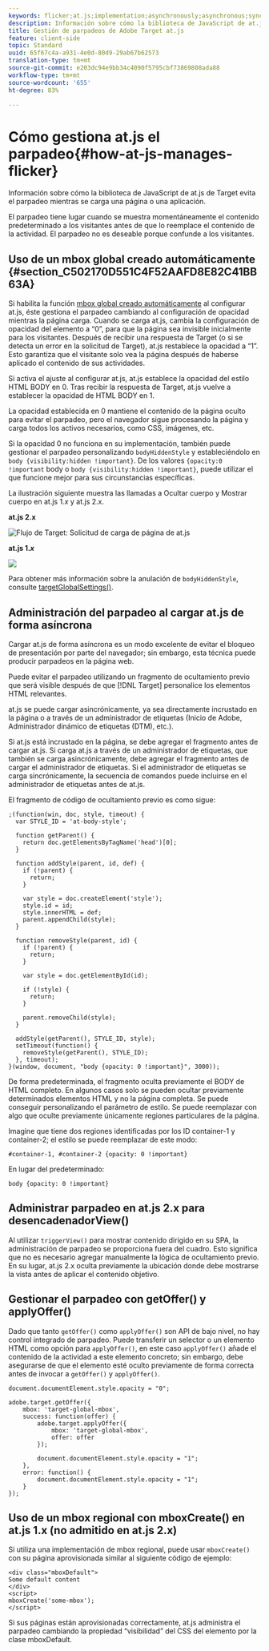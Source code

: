 ```yaml
---
keywords: flicker;at.js;implementation;asynchronously;asynchronous;synchronously;synchronous
description: Información sobre cómo la biblioteca de JavaScript de at.js de Adobe Target evita el parpadeo mientras se carga una página o una aplicación.
title: Gestión de parpadeos de Adobe Target at.js
feature: client-side
topic: Standard
uuid: 65f67c4a-a931-4e0d-80d9-29ab67b62573
translation-type: tm+mt
source-git-commit: e203dc94e9bb34c4090f5795cbf73869808ada88
workflow-type: tm+mt
source-wordcount: '655'
ht-degree: 83%

---
```



# Cómo gestiona at.js el parpadeo{#how-at-js-manages-flicker}

Información sobre cómo la biblioteca de JavaScript de at.js de Target evita el parpadeo mientras se carga una página o una aplicación.

El parpadeo tiene lugar cuando se muestra momentáneamente el contenido predeterminado a los visitantes antes de que lo reemplace el contenido de la actividad. El parpadeo no es deseable porque confunde a los visitantes.

## Uso de un mbox global creado automáticamente {#section_C502170D551C4F52AAFD8E82C41BB63A}

Si habilita la función [mbox global creado automáticamente](../../../c-implementing-target/c-implementing-target-for-client-side-web/t-mbox-download/c-understanding-global-mbox/understanding-global-mbox.md#concept_76AC0EC995A048238F3220F53773DB13) al configurar at.js, éste gestiona el parpadeo cambiando al configuración de opacidad mientras la página carga. Cuando se carga at.js, cambia la configuración de opacidad del <body> elemento a “0”, para que la página sea invisible inicialmente para los visitantes. Después de recibir una respuesta de Target (o si se detecta un error en la solicitud de Target), at.js restablece la opacidad a “1”. Esto garantiza que el visitante solo vea la página después de haberse aplicado el contenido de sus actividades.

Si activa el ajuste al configurar at.js, at.js establece la opacidad del estilo HTML BODY en 0. Tras recibir la respuesta de Target, at.js vuelve a establecer la opacidad de HTML BODY en 1.

La opacidad establecida en 0 mantiene el contenido de la página oculto para evitar el parpadeo, pero el navegador sigue procesando la página y carga todos los activos necesarios, como CSS, imágenes, etc.

Si la opacidad 0 no funciona en su implementación, también puede gestionar el parpadeo personalizando `bodyHiddenStyle` y estableciéndolo en `body {visibility:hidden !important}`. De los valores `{opacity:0 !important` body o `body {visibility:hidden !important}`, puede utilizar el que funcione mejor para sus circunstancias específicas.

La ilustración siguiente muestra las llamadas a Ocultar cuerpo y Mostrar cuerpo en at.js 1.*x* y at.js 2.x.

**at.js 2.x**

![Flujo de Target: Solicitud de carga de página de at.js](/help/c-implementing-target/c-implementing-target-for-client-side-web/assets/atjs-20-flow-page-load-request.png)

**at.js 1.*x***

![](assets/target-flow2.png)

Para obtener más información sobre la anulación de `bodyHiddenStyle`, consulte [targetGlobalSettings()](/help/c-implementing-target/c-implementing-target-for-client-side-web/targetgobalsettings.md).

## Administración del parpadeo al cargar at.js de forma asíncrona

Cargar at.js de forma asíncrona es un modo excelente de evitar el bloqueo de presentación por parte del navegador; sin embargo, esta técnica puede producir parpadeos en la página web.

Puede evitar el parpadeo utilizando un fragmento de ocultamiento previo que será visible después de que [!DNL Target] personalice los elementos HTML relevantes. 

at.js se puede cargar asincrónicamente, ya sea directamente incrustado en la página o a través de un administrador de etiquetas (Inicio de Adobe, Administrador dinámico de etiquetas (DTM), etc.).

Si at.js está incrustado en la página, se debe agregar el fragmento antes de cargar at.js. Si carga at.js a través de un administrador de etiquetas, que también se carga asincrónicamente, debe agregar el fragmento antes de cargar el administrador de etiquetas. Si el administrador de etiquetas se carga sincrónicamente, la secuencia de comandos puede incluirse en el administrador de etiquetas antes de at.js.

El fragmento de código de ocultamiento previo es como sigue:

```
;(function(win, doc, style, timeout) {
  var STYLE_ID = 'at-body-style';

  function getParent() {
    return doc.getElementsByTagName('head')[0];
  }

  function addStyle(parent, id, def) {
    if (!parent) {
      return;
    }

    var style = doc.createElement('style');
    style.id = id;
    style.innerHTML = def;
    parent.appendChild(style);
  }

  function removeStyle(parent, id) {
    if (!parent) {
      return;
    }

    var style = doc.getElementById(id);

    if (!style) {
      return;
    }

    parent.removeChild(style);
  }

  addStyle(getParent(), STYLE_ID, style);
  setTimeout(function() {
    removeStyle(getParent(), STYLE_ID);
  }, timeout);
}(window, document, "body {opacity: 0 !important}", 3000));
```

De forma predeterminada, el fragmento oculta previamente el BODY de HTML completo. En algunos casos solo se pueden ocultar previamente determinados elementos HTML y no la página completa. Se puede conseguir personalizando el parámetro de estilo. Se puede reemplazar con algo que oculte previamente únicamente regiones particulares de la página.

Imagine que tiene dos regiones identificadas por los ID container-1 y container-2; el estilo se puede reemplazar de este modo:

```
#container-1, #container-2 {opacity: 0 !important}
```

En lugar del predeterminado:

```
body {opacity: 0 !important}
```

## Administrar parpadeo en at.js 2.x para desencadenadorView()

Al utilizar `triggerView()` para mostrar contenido dirigido en su SPA, la administración de parpadeo se proporciona fuera del cuadro. Esto significa que no es necesario agregar manualmente la lógica de ocultamiento previo. En su lugar, at.js 2.x oculta previamente la ubicación donde debe mostrarse la vista antes de aplicar el contenido objetivo.

## Gestionar el parpadeo con getOffer() y applyOffer()

Dado que tanto `getOffer()` como `applyOffer()` son API de bajo nivel, no hay control integrado de parpadeo. Puede transferir un selector o un elemento HTML como opción para `applyOffer()`, en este caso `applyOffer()` añade el contenido de la actividad a este elemento concreto; sin embargo, debe asegurarse de que el elemento esté oculto previamente de forma correcta antes de invocar a `getOffer()` y `applyOffer()`.

```
document.documentElement.style.opacity = "0";
 
adobe.target.getOffer({
    mbox: 'target-global-mbox',
    success: function(offer) {
        adobe.target.applyOffer({
            mbox: 'target-global-mbox',
            offer: offer
        });
 
        document.documentElement.style.opacity = "1";
    },
    error: function() {
        document.documentElement.style.opacity = "1";        
    }
});
```

## Uso de un mbox regional con mboxCreate() en at.js 1.x (no admitido en at.js 2.x)

Si utiliza una implementación de mbox regional, puede usar `mboxCreate()` con su página aprovisionada similar al siguiente código de ejemplo:

```
<div class="mboxDefault">
Some default content
</div>
<script>
mboxCreate('some-mbox');
</script>
```

Si sus páginas están aprovisionadas correctamente, at.js administra el parpadeo cambiando la propiedad “visibilidad” del CSS del elemento por la clase mboxDefault.